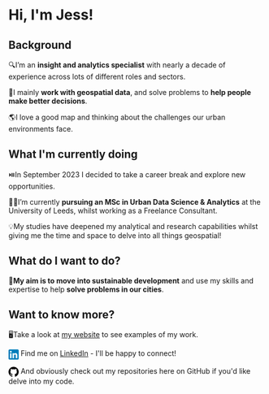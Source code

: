 # Hi, I'm Jess!

## Background

:mag:I’m an **insight and analytics specialist** with nearly a decade of experience across lots of different roles and sectors.

:jigsaw:I mainly **work with geospatial data**, and solve problems to **help people make better decisions**.

:earth_americas:I love a good map and thinking about the challenges our urban environments face.


## What I'm currently doing

:play_or_pause_button:In September 2023 I decided to take a career break and explore new opportunities.

:woman_student:I’m currently **pursuing an MSc in Urban Data Science & Analytics** at the University of Leeds, whilst working as a Freelance Consultant.

:bulb:My studies have deepened my analytical and research capabilities whilst giving me the time and space to delve into all things geospatial!


## What do I want to do?

:seedling:**My aim is to move into sustainable development** and use my skills and expertise to help **solve problems in our cities**.


## Want to know more?

:desktop_computer:Take a look at [my website](https://jessarkesden.github.io/) to see examples of my work.

<a href="https://www.linkedin.com/in/jessarkesden/"><img src="icons/LinkedIn_icon.png" alt="LinkedIn" height="20" style="vertical-align:middle"></a> Find me on [LinkedIn](https://www.linkedin.com/in/jessarkesden/) - I'll be happy to connect!

<a href="https://github.com/JessArkesden"><img src="icons/GitHub_icon.png" alt="GitHub" height="20" style="vertical-align:middle"></a> And obviously check out my repositories here on GitHub if you'd like delve into my code.

